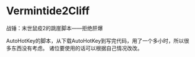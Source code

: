 # Vermintide2Cliff
战锤：末世鼠疫2的跳崖脚本——拒绝肝爆

AutoHotKey的脚本，从下载AutoHotKey到写完代码，用了一个多小时，所以很多东西没有考虑。
诸位要使用的话可以根据自己情况改改。
